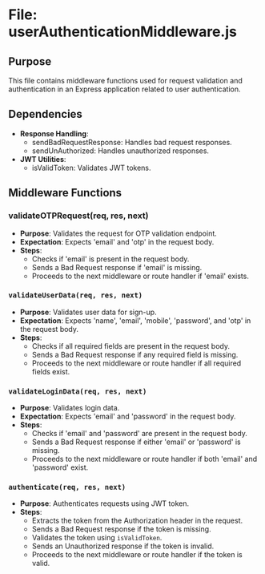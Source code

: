 # File: userAuthenticationMiddleware.js

## Purpose
This file contains middleware functions used for request validation and authentication in an Express application related to user authentication.

## Dependencies
- **Response Handling**:
  - sendBadRequestResponse: Handles bad request responses.
  - sendUnAuthorized: Handles unauthorized responses.
- **JWT Utilities**:
  - isValidToken: Validates JWT tokens.

## Middleware Functions

### validateOTPRequest(req, res, next)
- **Purpose**: Validates the request for OTP validation endpoint.
- **Expectation**: Expects 'email' and 'otp' in the request body.
- **Steps**:
  - Checks if 'email' is present in the request body.
  - Sends a Bad Request response if 'email' is missing.
  - Proceeds to the next middleware or route handler if 'email' exists.

### `validateUserData(req, res, next)`
- **Purpose**: Validates user data for sign-up.
- **Expectation**: Expects 'name', 'email', 'mobile', 'password', and 'otp' in the request body.
- **Steps**:
  - Checks if all required fields are present in the request body.
  - Sends a Bad Request response if any required field is missing.
  - Proceeds to the next middleware or route handler if all required fields exist.

### `validateLoginData(req, res, next)`
- **Purpose**: Validates login data.
- **Expectation**: Expects 'email' and 'password' in the request body.
- **Steps**:
  - Checks if 'email' and 'password' are present in the request body.
  - Sends a Bad Request response if either 'email' or 'password' is missing.
  - Proceeds to the next middleware or route handler if both 'email' and 'password' exist.

### `authenticate(req, res, next)`
- **Purpose**: Authenticates requests using JWT token.
- **Steps**:
  - Extracts the token from the Authorization header in the request.
  - Sends a Bad Request response if the token is missing.
  - Validates the token using `isValidToken`.
  - Sends an Unauthorized response if the token is invalid.
  - Proceeds to the next middleware or route handler if the token is valid.
